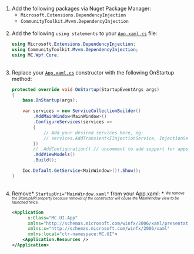 ﻿
1. Add the following packages via Nuget Package Manager:
    - `Microsoft.Extensions.DependencyInjection`
    - `CommunityToolkit.Mvvm.DependencyInjection`
    <br>
1. Add the following `using statements` to your <u>`App.xaml.cs`</u> file:
    ```c#
    using Microsoft.Extensions.DependencyInjection;
    using CommunityToolkit.Mvvm.DependencyInjection;
    using MC.Wpf.Core;
    ```
    <br>
1. Replace your <u>`App.xaml.cs`</u> constructor with the following OnStartup method:
    ```c#
    protected override void OnStartup(StartupEventArgs args) 
    {
        base.OnStartup(args);

        var services = new ServiceCollectionBuilder()
            .AddMainWindow<MainWindow>()
            .ConfigureServices(services => 
            {
                // Add your desired services here, eg:
                // services.AddTransient<IInjectionService, InjectionService>()
            })
            // .AddConfiguration() // uncomment to add support for appsettings.json
            .AddViewModels()
            .Build();

        Ioc.Default.GetService<MainWindow>()!.Show();
    }
    ```
    <br>
1. Remove\* `StartupUri="MainWindow.xaml"` from your App.xaml:
    \* <sup><sub>_We remove the StartupURI property because removal of the constructor will cause the MainWindow view to be launched twice._</sub></sup>
    ```xml
    <Application 
          x:Class="MC.UI.App"
          xmlns="http://schemas.microsoft.com/winfx/2006/xaml/presentation"
          xmlns:x="http://schemas.microsoft.com/winfx/2006/xaml"
          xmlns:local="clr-namespace:MC.UI">
        <Application.Resources />
    </Application>
    ```

    

